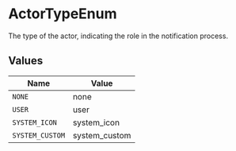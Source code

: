 # ActorTypeEnum

The type of the actor, indicating the role in the notification process.


## Values

| Name            | Value           |
| --------------- | --------------- |
| `NONE`          | none            |
| `USER`          | user            |
| `SYSTEM_ICON`   | system_icon     |
| `SYSTEM_CUSTOM` | system_custom   |